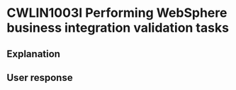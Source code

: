 # CWLIN1003I Performing WebSphere business integration validation tasks

## Explanation

## User response